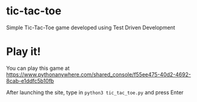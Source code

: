 # tic-tac-toe
Simple Tic-Tac-Toe game developed using Test Driven Development

# Play it!
You can play this game at https://www.pythonanywhere.com/shared_console/f55ee475-40d2-4692-8cab-e1ddfc5b10fb

After launching the site, type in ```python3 tic_tac_toe.py``` and press Enter
